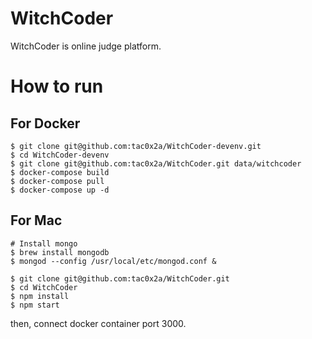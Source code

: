 # WitchCoder
WitchCoder is online judge platform.

# How to run

## For Docker
```
$ git clone git@github.com:tac0x2a/WitchCoder-devenv.git
$ cd WitchCoder-devenv
$ git clone git@github.com:tac0x2a/WitchCoder.git data/witchcoder
$ docker-compose build
$ docker-compose pull
$ docker-compose up -d
```

## For Mac
```
# Install mongo
$ brew install mongodb
$ mongod --config /usr/local/etc/mongod.conf &

$ git clone git@github.com:tac0x2a/WitchCoder.git
$ cd WitchCoder
$ npm install
$ npm start
```

then, connect docker container port 3000.
